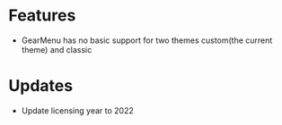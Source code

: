 # Features

* GearMenu has no basic support for two themes custom(the current theme) and classic

# Updates

* Update licensing year to 2022
